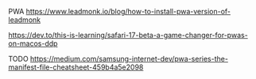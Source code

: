 
PWA https://www.leadmonk.io/blog/how-to-install-pwa-version-of-leadmonk

https://dev.to/this-is-learning/safari-17-beta-a-game-changer-for-pwas-on-macos-ddp

TODO https://medium.com/samsung-internet-dev/pwa-series-the-manifest-file-cheatsheet-459b4a5e2098
